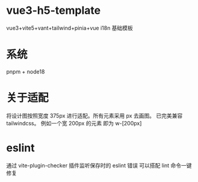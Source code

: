 # vue3-h5-template
vue3+vite5+vant+tailwind+pinia+vue i18n  基础模板

# 系统
pnpm + node18

# 关于适配
将设计图按照宽度 375px 进行适配。所有元素采用 px 去画图。
已完美兼容 tailwindcss。 例如一个宽 200px 的元素 即为 w-[200px] 

# eslint 
通过 vite-plugin-checker 插件监听保存时的 eslint 错误 可以搭配 lint 命令一键修复